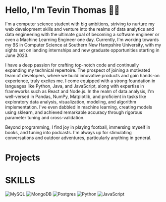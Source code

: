 
# Hello, I'm Tevin Thomas 🖐🏾

I'm a computer science student with big ambitions, striving to nurture my web development skills and venture into the realms of data analytics and data engineering with the ultimate goal of becoming a software engineer or even a Machine Learning Engineer one day. Currently, I'm working towards my BS in Computer Science at Southern New Hampshire University, with my sights set on landing internships and new graduate opportunities starting in June 2023.

I have a deep passion for crafting top-notch code and continually expanding my technical repertoire. The prospect of joining a motivated team of developers, where we build innovative products and gain hands-on experience, truly excites me. I come equipped with a strong foundation in languages like Python, Java, and JavaScript, along with expertise in frameworks such as React and Node.js. In the realm of data analysis, I'm well-versed in Pandas, NumPy, Matplotlib, and proficient in tasks like exploratory data analysis, visualization, modeling, and algorithm implementation. I've even dabbled in machine learning, creating models using sklearn, and achieved remarkable accuracy through rigorous parameter tuning and cross-validation.

 Beyond programming, I find joy in playing football, immersing myself in books, and tuning into podcasts. I'm always up for stimulating conversations and outdoor adventures, particularly anything in general. 

# Projects

 
# SKILLS

![MySQL](https://img.shields.io/badge/mysql-%2300f.svg?style=for-the-badge&logo=mysql&logoColor=white)
![MongoDB](https://img.shields.io/badge/MongoDB-%234ea94b.svg?style=for-the-badge&logo=mongodb&logoColor=white)
![Postgres](https://img.shields.io/badge/postgres-%23316192.svg?style=for-the-badge&logo=postgresql&logoColor=white)
![Python](https://img.shields.io/badge/python-3670A0?style=for-the-badge&logo=python&logoColor=ffdd54)
![JavaScript](https://img.shields.io/badge/javascript-%23323330.svg?style=for-the-badge&logo=javascript&logoColor=%23F7DF1E)


